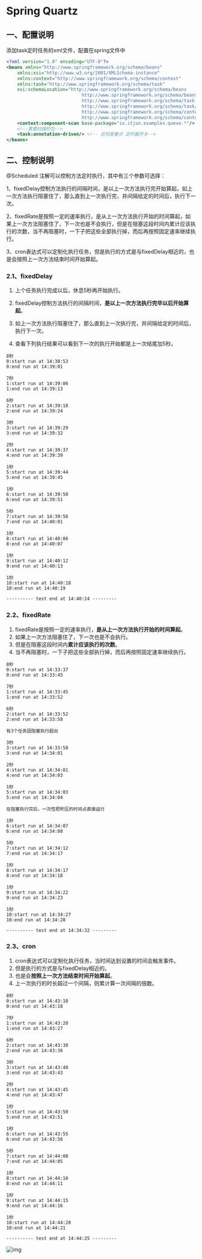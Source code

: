# Spring Quartz

## 一、配置说明

添加task定时任务的xml文件，配置在spring文件中

```xml
<?xml version="1.0" encoding="UTF-8"?>
<beans xmlns="http://www.springframework.org/schema/beans"
	xmlns:xsi="http://www.w3.org/2001/XMLSchema-instance"
	xmlns:context="http://www.springframework.org/schema/context"
	xmlns:task="http://www.springframework.org/schema/task"
	xsi:schemaLocation="http://www.springframework.org/schema/beans 
                            http://www.springframework.org/schema/beans/spring-beans-3.0.xsd 
                            http://www.springframework.org/schema/task 
                            http://www.springframework.org/schema/task/spring-task-3.0.xsd 
                            http://www.springframework.org/schema/context 
                            http://www.springframework.org/schema/context/spring-context-3.0.xsd">
	<context:component-scan base-package="io.itjun.examples.queue.*"/>
	<!--需要扫描的包-->
	<task:annotation-driven/> <!-- 这句是重点 定时器开关-->
</beans>
```

## 二、控制说明

@Scheduled 注解可以控制方法定时执行，其中有三个参数可选择：

1、fixedDelay控制方法执行的间隔时间，是以上一次方法执行完开始算起，如上一次方法执行阻塞住了，那么直到上一次执行完，并间隔给定的时间后，执行下一次。

2、fixedRate是按照一定的速率执行，是从上一次方法执行开始的时间算起，如果上一次方法阻塞住了，下一次也是不会执行，但是在阻塞这段时间内累计应该执行的次数，当不再阻塞时，一下子把这些全部执行掉，而后再按照固定速率继续执行。

3、cron表达式可以定制化执行任务，但是执行的方式是与fixedDelay相近的，也是会按照上一次方法结束时间开始算起。

### 2.1、fixedDelay 

1. 上个任务执行完成以后，休息5秒再开始执行。

2. fixedDelay控制方法执行的间隔时间，**是以上一次方法执行完毕以后开始算起**。
3. 如上一次方法执行阻塞住了，那么直到上一次执行完，并间隔给定的时间后，执行下一次。
4. 查看下列执行结果可以看到下一次的执行开始都是上一次结尾加5秒。

```
8秒
0:start run at 14:38:53
0:end run at 14:39:01

7秒
1:start run at 14:39:06
1:end run at 14:39:13

6秒
2:start run at 14:39:18
2:end run at 14:39:24

3秒
3:start run at 14:39:29
3:end run at 14:39:32

2秒
4:start run at 14:39:37
4:end run at 14:39:39

1秒
5:start run at 14:39:44
5:end run at 14:39:45

1秒
6:start run at 14:39:50
6:end run at 14:39:51

5秒
7:start run at 14:39:56
7:end run at 14:40:01

1秒
8:start run at 14:40:06
8:end run at 14:40:07

1秒
9:start run at 14:40:12
9:end run at 14:40:13

1秒
10:start run at 14:40:18
10:end run at 14:40:19

---------- test end at 14:40:24 ---------
```

### 2.2、fixedRate

1. fixedRate是按照一定的速率执行，**是从上一次方法执行开始的时间算起**。
2. 如果上一次方法阻塞住了，下一次也是不会执行。
3. 但是在阻塞这段时间内**累计应该执行的次数**。
4. 当不再阻塞时，一下子把这些全部执行掉，而后再按照固定速率继续执行。

```
8秒
0:start run at 14:33:37
0:end run at 14:33:45

7秒
1:start run at 14:33:45
1:end run at 14:33:52

6秒
2:start run at 14:33:52
2:end run at 14:33:58

有3个任务因阻塞执行超出

3秒
3:start run at 14:33:58
3:end run at 14:34:01

2秒
4:start run at 14:34:01
4:end run at 14:34:03

1秒
5:start run at 14:34:03
5:end run at 14:34:04

在阻塞执行完后，一次性把积压的时间点直接运行

1秒
6:start run at 14:34:07
6:end run at 14:34:08

5秒
7:start run at 14:34:12
7:end run at 14:34:17

1秒
8:start run at 14:34:17
8:end run at 14:34:18

1秒
9:start run at 14:34:22
9:end run at 14:34:23

1秒
10:start run at 14:34:27
10:end run at 14:34:28

---------- test end at 14:34:32 ---------
```

### 2.3、cron

1. cron表达式可以定制化执行任务，当时间达到设置的时间会触发事件。
2. 但是执行的方式是与fixedDelay相近的。
3. 也是会**按照上一次方法结束时间开始算起**。
4. 上一次执行的时长超过一个间隔，则累计算一次间隔的倍数。

```
8秒
0:start run at 14:43:10
0:end run at 14:43:18

7秒
1:start run at 14:43:20
1:end run at 14:43:27

6秒
2:start run at 14:43:30
2:end run at 14:43:36

3秒
3:start run at 14:43:40
3:end run at 14:43:43

2秒
4:start run at 14:43:45
4:end run at 14:43:47

1秒
5:start run at 14:43:50
5:end run at 14:43:51

1秒
6:start run at 14:43:55
6:end run at 14:43:56

5秒
7:start run at 14:44:00
7:end run at 14:44:05

1秒
8:start run at 14:44:10
8:end run at 14:44:11

1秒
9:start run at 14:44:15
9:end run at 14:44:16

1秒
10:start run at 14:44:20
10:end run at 14:44:21

---------- test end at 14:44:25 ---------
```

![img](执行时序.png)

